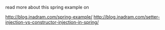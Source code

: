 read more about this spring example on 

http://blog.inadram.com/spring-example/
http://blog.inadram.com/setter-injection-vs-constructor-injection-in-spring/
